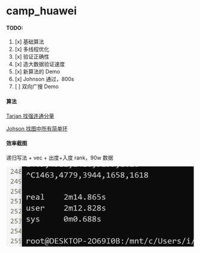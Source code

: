 # camp_huawei

#### TODO:

1. [x] 基础算法
2. [x] 多线程优化
3. [x] 验证正确性
4. [x] 造大数据验证速度
5. [x] 新算法的 Demo
6. [x] Johnson 通过，800s
7. [ ] 双向广搜 Demo



#### 算法

[Tarjan 找强连通分量](./Algorithms/Tarjan.md)

[Johson 找图中所有简单环](./Algorithms/Johson's-Algorithm.md)



#### 效率截图

递归写法 + vec + 出度+入度 rank，90w 数据

![image-20200408132834331](./image-20200408132834331.png)